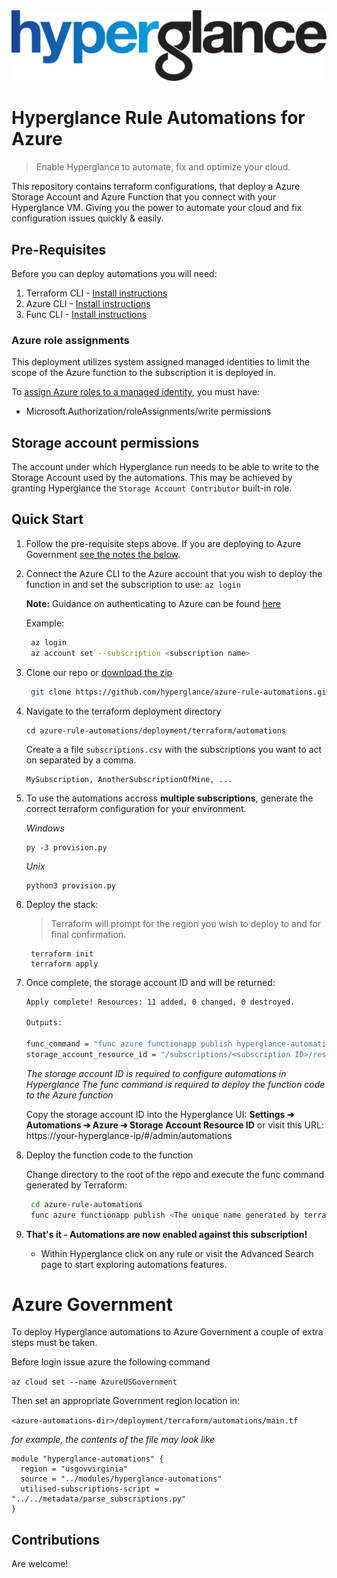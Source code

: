 <img src="https://github.com/hyperglance/azure-rule-automations/blob/master/files/b5dfbb6c-75c8-493b-8c5d-d68b3272cf0f.png" alt="Hyperglance Logo" />

# Hyperglance Rule Automations for Azure

> Enable Hyperglance to automate, fix and optimize your cloud.

This repository contains terraform configurations, that deploy a Azure Storage Account and Azure Function that you connect with your Hyperglance VM. Giving you the power to automate your cloud and fix configuration issues quickly & easily.

## Pre-Requisites

Before you can deploy automations you will need:
1. Terraform CLI - [Install instructions](https://learn.hashicorp.com/tutorials/terraform/install-cli)
2. Azure CLI - [Install instructions](https://docs.microsoft.com/en-us/cli/azure/install-azure-cli)
3. Func CLI - [Install instructions](https://docs.microsoft.com/en-us/azure/azure-functions/functions-run-local)

### Azure role assignments

This deployment utilizes system assigned managed identities to limit the scope of the Azure function to the subscription it is deployed in. 

To [assign Azure roles to a managed identity](https://docs.microsoft.com/en-us/azure/role-based-access-control/role-assignments-portal-managed-identity), you must have:

* Microsoft.Authorization/roleAssignments/write permissions

## Storage account permissions

The account under which Hyperglance run needs to be able to write to the Storage Account used by the automations. This may be achieved by granting Hyperglance the ```Storage Account Contributor``` built-in role.

## Quick Start

1. Follow the pre-requisite steps above. If you are deploying to Azure Government [see the notes the below](#azure-government).

2. Connect the Azure CLI to the Azure account that you wish to deploy the function in and set the subscription to use: `az login`

	__Note:__ Guidance on authenticating to Azure can be found [here](https://docs.microsoft.com/en-us/cli/azure/authenticate-azure-cli)
	
	Example:
	```bash
	 az login
	 az account set --subscription <subscription name>
	```

3. Clone our repo or  [download the zip](https://github.com/hyperglance/azure-rule-automations/archive/refs/heads/master.zip)
	```bash
	 git clone https://github.com/hyperglance/azure-rule-automations.git
	```

4.  Navigate to the terraform deployment directory 
	
	```
	cd azure-rule-automations/deployment/terraform/automations
    ```

	Create a a file ```subscriptions.csv``` with the subscriptions you want to act on separated by a comma.

	```
	MySubscription, AnotherSubscriptionOfMine, ...
	```

5. To use the automations accross __multiple subscriptions__, generate the correct terraform configuration for your environment. 
 
	_Windows_
	```
	py -3 provision.py
	```

	_Unix_	
	```
	python3 provision.py
	```

5. Deploy the stack:
	> Terraform will prompt for the region you wish to deploy to and for final confirmation.
	```
	 terraform init
	 terraform apply
	```

6. Once complete, the storage account ID and  will be returned:
	```bash
	Apply complete! Resources: 11 added, 0 changed, 0 destroyed.

	Outputs:

    func_command = "func azure functionapp publish hyperglance-automations-legible-buffalo"
    storage_account_resource_id = "/subscriptions/<subscription ID>/resourceGroups/hyperglance-automations-legible-buffalo/providers/Microsoft.Storage/storageAccounts/rii5it09y343"
	```
 
   *The storage account ID is required to configure automations in Hyperglance*
   *The func command is required to deploy the function code to the Azure function*
	
	Copy the storage account ID into the Hyperglance UI:  __Settings ➔ Automations ➔ Azure ➔ Storage Account Resource ID__
	or visit this URL: https://your-hyperglance-ip/#/admin/automations

7. Deploy the function code to the function

    Change directory to the root of the repo and execute the func command generated by Terraform:

	```bash
     cd azure-rule-automations
	 func azure functionapp publish <The unique name generated by terraform>
	```

8. __That's it - Automations are now enabled against this subscription!__
	* Within Hyperglance click on any rule or visit the Advanced Search page to start exploring automations features.

# Azure Government

To deploy Hyperglance automations to Azure Government a couple of extra steps must be taken.

Before login issue azure the following command 

```az cloud set --name AzureUSGovernment```

Then set an appropriate Government region location in:

`<azure-automations-dir>/deployment/terraform/automations/main.tf`

_for example, the contents of the file may look like_

```
module "hyperglance-automations" {
  region = "usgovvirginia"
  source = "../modules/hyperglance-automations"
  utilised-subscriptions-script = "../../metadata/parse_subscriptions.py"
}
```

## Contributions
Are welcome!
